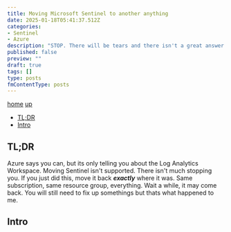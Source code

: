 ```yaml
---
title: Moving Microsoft Sentinel to another anything
date: 2025-01-18T05:41:37.512Z
categories:
- Sentinel
- Azure
description: "STOP. There will be tears and there isn't a great answer. Read this for bad ideas"
published: false
preview: ""
draft: true
tags: []
type: posts
fmContentType: posts
---
```


[home](/) [up](./)
<!--- cSpell:disable --->
* [TL;DR](#tldr)
* [Intro](#intro)
<!--- cSpell:enable --->
## TL;DR

Azure says you can, but its only telling you about the Log Analytics Workspace. Moving Sentinel isn't supported. There isn't much stopping you.
If you just did this, move it back ***exactly*** where it was. Same subscription, same resource group, everything.
Wait a while, it may come back. You will still need to fix up somethings but thats what happened to me.

## Intro
